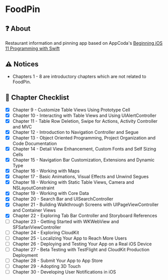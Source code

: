 # FoodPin

## :question: About
Restaurant information and pinning app based on AppCoda's [Beginning iOS 11 Programming with Swift](https://appcoda.com/swift/)

## :warning: Notices
- Chapters 1 - 8 are introductory chapters which are not related to FoodPin.

## :blue_book: Chapter Checklist
- [X] Chapter 9 - Customize Table Views Using Prototype Cell
- [X] Chapter 10 - Interacting with Table Views and Using UIAlertController
- [X] Chapter 11 - Table Row Deletion, Swipe for Actions, Activity Controller and MVC
- [X] Chapter 12 - Introduction to Navigation Controller and Segue
- [X] Chapter 13 - Object Oriented Programming, Project Organization and Code Documentation
- [X] Chapter 14 - Detail View Enhancement, Custom Fonts and Self Sizing Cells
- [X] Chapter 15 - Navigation Bar Customization, Extensions and Dynamic Type
- [X] Chapter 16 - Working with Maps
- [X] Chapter 17 - Basic Animations, Visual Effects and Unwind Segues
- [X] Chapter 18 - Working with Static Table Views, Camera and NSLayoutConstraint
- [X] Chapter 19 - Working with Core Data
- [X] Chapter 20 - Search Bar and UISearchController
- [X] Chapter 21 - Building Walkthrough Screens with UIPageViewController and Container Views
- [X] Chapter 22 - Exploring Tab Bar Controller and Storyboard References
- [ ] Chapter 23 - Getting Started with WKWebView and SFSafariViewController
- [ ] Chapter 24 - Exploring CloudKit
- [ ] Chapter 25 - Localizing Your App to Reach More Users
- [ ] Chapter 26 - Deploying and Testing Your App on a Real iOS Device
- [ ] Chapter 27 - Beta Testing with TestFlight and CloudKit Production Deployment
- [ ] Chapter 28 - Submit Your App to App Store
- [ ] Chapter 29 - Adopting 3D Touch
- [ ] Chapter 30 - Developing User Notifications in iOS
